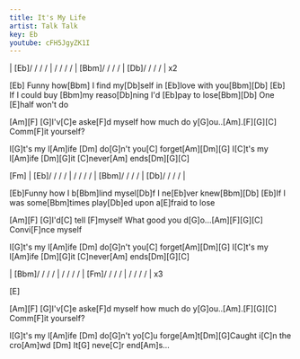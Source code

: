 ```yaml
---
title: It's My Life
artist: Talk Talk
key: Eb
youtube: cFH5JgyZK1I
---
```


| [Eb]/ / / / | / / / / | [Bbm]/ / / / | [Db]/ / / / | x2

[Eb] Funny how[Bbm] I find my[Db]self in [Eb]love with you[Bbm][Db]
[Eb] If I could buy [Bbm]my reaso[Db]ning I'd [Eb]pay to lose[Bbm][Db]
One [E]half won't do

[Am][F] [G]I'v[C]e aske[F]d myself how much do y[G]ou..[Am].[F][G][C]
Comm[F]it yourself?

I[G]t's my l[Am]ife [Dm] do[G]n't you[C] forget[Am][Dm][G]
I[C]t's my l[Am]ife [Dm][G]it [C]never[Am] ends[Dm][G][C]

[Fm]
| [Eb]/ / / / | / / / / | [Bbm]/ / / / | [Db]/ / / / |

[Eb]Funny how I b[Bbm]lind mysel[Db]f I ne[Eb]ver knew[Bbm][Db]
[Eb]If I was some[Bbm]times play[Db]ed upon a[E]fraid to lose

[Am][F] [G]I'd[C] tell [F]myself What good you d[G]o...[Am][F][G][C]
Convi[F]nce myself

I[G]t's my l[Am]ife [Dm] do[G]n't you[C] forget[Am][Dm][G]
I[C]t's my l[Am]ife [Dm][G]it [C]never[Am] ends[Dm][G][C]

| [Bbm]/ / / / | / / / / | [Fm]/ / / / | / / / / | x3

[E]

[Am][F] [G]I'v[C]e aske[F]d myself how much do y[G]ou..[Am].[F][G][C]
Comm[F]it yourself?

I[G]t's my l[Am]ife [Dm] do[G]n't yo[C]u forge[Am]t[Dm][G]Caught i[C]n the cro[Am]wd [Dm] It[G] neve[C]r end[Am]s…
